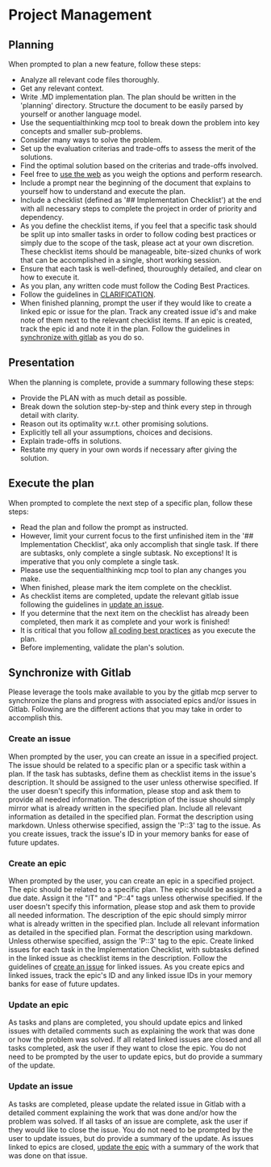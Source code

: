 # Project Management

## Planning

When prompted to plan a new feature, follow these steps:
- Analyze all relevant code files thoroughly.
- Get any relevant context.
- Write .MD implementation plan. The plan should be written in the 'planning' directory. Structure the document to be easily parsed by yourself or another language model.
- Use the sequentialthinking mcp tool to break down the problem into key concepts and smaller sub-problems.
- Consider many ways to solve the problem.
- Set up the evaluation criterias and trade-offs to assess the merit of the solutions.
- Find the optimal solution based on the criterias and trade-offs involved.
- Feel free to [use the web](./05-coding-best-practices#web-use) as you weigh the options and perform research.
- Include a prompt near the beginning of the document that explains to yourself how to understand and execute the plan.
- Include a checklist (defined as '## Implementation Checklist') at the end with all necessary steps to complete the project in order of priority and dependency.
- As you define the checklist items, if you feel that a specific task should be split up into smaller tasks in order to follow coding best practices or simply due to the scope of the task, please act at your own discretion. These checklist items should be manageable, bite-sized chunks of work that can be accomplished in a single, short working session.
- Ensure that each task is well-defined, thouroughly detailed, and clear on how to execute it.
- As you plan, any written code must follow the Coding Best Practices.
- Follow the guidelines in [CLARIFICATION](./05-coding-best-practices#clarification).
- When finished planning, prompt the user if they would like to create a linked epic or issue for the plan. Track any created issue id's and make note of them next to the relevant checklist items. If an epic is created, track the epic id and note it in the plan. Follow the guidelines in [synchronize with gitlab](#synchronize-with-gitlab) as you do so.

## Presentation

When the planning is complete, provide a summary following these steps:
- Provide the PLAN with as much detail as possible. 
- Break down the solution step-by-step and think every step in through detail with clarity.
- Reason out its optimality w.r.t. other promising solutions.
- Explicitly tell all your assumptions, choices and decisions.
- Explain trade-offs in solutions.
- Restate my query in your own words if necessary after giving the solution.

## Execute the plan

When prompted to complete the next step of a specific plan, follow these steps:
- Read the plan and follow the prompt as instructed.
- However, limit your current focus to the first unfinished item in the '## Implementation Checklist', aka only accomplish that single task. If there are subtasks, only complete a single subtask. No exceptions! It is imperative that you only complete a single task.
- Please use the sequentialthinking mcp tool to plan any changes you make.
- When finished, please mark the item complete on the checklist.
- As checklist items are completed, update the relevant gitlab issue following the guidelines in [update an issue](#update-an-issue).
- If you determine that the next item on the checklist has already been completed, then mark it as complete and your work is finished!
- It is critical that you follow [all coding best practices](./05-coding-best-practices.md) as you execute the plan.
- Before implementing, validate the plan's solution.

## Synchronize with Gitlab

Please leverage the tools make available to you by the gitlab mcp server to synchronize the plans and progress with associated epics and/or issues in Gitlab. Following are the different actions that you may take in order to accomplish this.

### Create an issue
When prompted by the user, you can create an issue in a specified project. The issue should be related to a specific plan or a specific task within a plan. If the task has subtasks, define them as checklist items in the issue's description. It should be assigned to the user unless otherwise specified. If the user doesn't specify this information, please stop and ask them to provide all needed information. The description of the issue should simply mirror what is already written in the specified plan. Include all relevant information as detailed in the specified plan. Format the description using markdown. Unless otherwise specified, assign the 'P::3' tag to the issue. As you create issues, track the issue's ID in your memory banks for ease of future updates.

### Create an epic
When prompted by the user, you can create an epic in a specified project. The epic should be related to a specific plan. The epic should be assigned a due date. Assign it the "IT" and "P::4" tags unless otherwise specified. If the user doesn't specify this information, please stop and ask them to provide all needed information. The description of the epic should simply mirror what is already written in the specified plan. Include all relevant information as detailed in the specified plan. Format the description using markdown. Unless otherwise specified, assign the 'P::3' tag to the epic. Create linked issues for each task in the Implementation Checklist, with subtasks defined in the linked issue as checklist items in the description. Follow the guidelines of [create an issue](#create-an-issue) for linked issues.  As you create epics and linked issues, track the epic's ID and any linked issue IDs in your memory banks for ease of future updates.

### Update an epic
As tasks and plans are completed, you should update epics and linked issues with detailed comments such as explaining the work that was done or how the problem was solved. If all related linked issues are closed and all tasks completed, ask the user if they want to close the epic. You do not need to be prompted by the user to update epics, but do provide a summary of the update.

### Update an issue
As tasks are completed, please update the related issue in Gitlab with a detailed comment explaining the work that was done and/or how the problem was solved. If all tasks of an issue are complete, ask the user if they would like to close the issue. You do not need to be prompted by the user to update issues, but do provide a summary of the update. As issues linked to epics are closed, [update the epic](#update-an-epic) with a summary of the work that was done on that issue.
